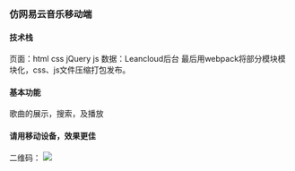 ### 仿网易云音乐移动端
#### 技术栈
页面：html css jQuery js
数据：Leancloud后台
最后用webpack将部分模块模块化，css、js文件压缩打包发布。
#### 基本功能
歌曲的展示，搜索，及播放
#### 请用移动设备，效果更佳
二维码：
![](http://oz73ituo2.bkt.clouddn.com/1510742946.png)
